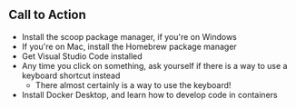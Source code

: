 ## Call to Action

* Install the scoop package manager, if you're on Windows
* If you're on Mac, install the Homebrew package manager
* Get Visual Studio Code installed
* Any time you click on something, ask yourself if there is a way to use a keyboard shortcut instead
  * There almost certainly is a way to use the keyboard!
* Install Docker Desktop, and learn how to develop code in containers
